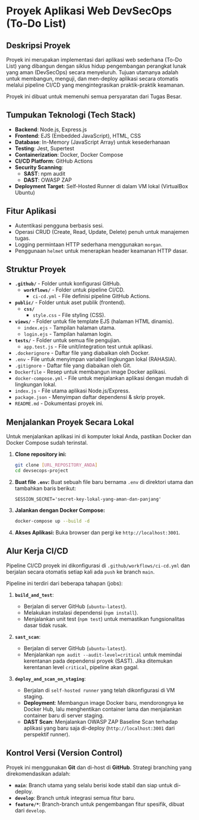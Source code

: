 # Proyek Aplikasi Web DevSecOps (To-Do List)

## Deskripsi Proyek

Proyek ini merupakan implementasi dari aplikasi web sederhana (To-Do List) yang dibangun dengan siklus hidup pengembangan perangkat lunak yang aman (DevSecOps) secara menyeluruh. Tujuan utamanya adalah untuk membangun, menguji, dan men-deploy aplikasi secara otomatis melalui pipeline CI/CD yang mengintegrasikan praktik-praktik keamanan.

Proyek ini dibuat untuk memenuhi semua persyaratan dari Tugas Besar.

## Tumpukan Teknologi (Tech Stack)

* **Backend**: Node.js, Express.js
* **Frontend**: EJS (Embedded JavaScript), HTML, CSS 
* **Database**: In-Memory (JavaScript Array) untuk kesederhanaan
* **Testing**: Jest, Supertest 
* **Containerization**: Docker, Docker Compose 
* **CI/CD Platform**: GitHub Actions 
* **Security Scanning**:
    * **SAST**: npm audit 
    * **DAST**: OWASP ZAP 
* **Deployment Target**: Self-Hosted Runner di dalam VM lokal (VirtualBox Ubuntu) 

## Fitur Aplikasi

* Autentikasi pengguna berbasis sesi.
* Operasi CRUD (Create, Read, Update, Delete) penuh untuk manajemen tugas.
* Logging permintaan HTTP sederhana menggunakan `morgan`.
* Penggunaan `helmet` untuk menerapkan header keamanan HTTP dasar.

## Struktur Proyek

* **`.github/`** - Folder untuk konfigurasi GitHub.
    * **`workflows/`** - Folder untuk pipeline CI/CD.
        * `ci-cd.yml` - File definisi pipeline GitHub Actions.
* **`public/`** - Folder untuk aset publik (frontend).
    * **`css/`**
        * `style.css` - File styling (CSS).
* **`views/`** - Folder untuk file template EJS (halaman HTML dinamis).
    * `index.ejs` - Tampilan halaman utama.
    * `login.ejs` - Tampilan halaman login.
* **`tests/`** - Folder untuk semua file pengujian.
    * `app.test.js` - File unit/integration test untuk aplikasi.
* `.dockerignore` - Daftar file yang diabaikan oleh Docker.
* `.env` - File untuk menyimpan variabel lingkungan lokal (RAHASIA). 
* `.gitignore` - Daftar file yang diabaikan oleh Git.
* `Dockerfile` - Resep untuk membangun image Docker aplikasi. 
* `docker-compose.yml` - File untuk menjalankan aplikasi dengan mudah di lingkungan lokal.
* `index.js` - File utama aplikasi Node.js/Express.
* `package.json` - Menyimpan daftar dependensi & skrip proyek.
* `README.md` - Dokumentasi proyek ini.

## Menjalankan Proyek Secara Lokal

Untuk menjalankan aplikasi ini di komputer lokal Anda, pastikan Docker dan Docker Compose sudah terinstal.

1.  **Clone repository ini:**
    ```bash
    git clone [URL_REPOSITORY_ANDA]
    cd devsecops-project
    ```

2.  **Buat file `.env`:**
    Buat sebuah file baru bernama `.env` di direktori utama dan tambahkan baris berikut:
    ```
    SESSION_SECRET='secret-key-lokal-yang-aman-dan-panjang'
    ```

3.  **Jalankan dengan Docker Compose:**
    ```bash
    docker-compose up --build -d
    ```

4.  **Akses Aplikasi:**
    Buka browser dan pergi ke `http://localhost:3001`.

## Alur Kerja CI/CD

Pipeline CI/CD proyek ini dikonfigurasi di `.github/workflows/ci-cd.yml` dan berjalan secara otomatis setiap kali ada `push` ke branch `main`.

Pipeline ini terdiri dari beberapa tahapan (jobs):

1.  **`build_and_test`**:
    * Berjalan di server GitHub (`ubuntu-latest`).
    * Melakukan instalasi dependensi (`npm install`). 
    * Menjalankan unit test (`npm test`) untuk memastikan fungsionalitas dasar tidak rusak. 

2.  **`sast_scan`**:
    * Berjalan di server GitHub (`ubuntu-latest`).
    * Menjalankan `npm audit --audit-level=critical` untuk memindai kerentanan pada dependensi proyek (SAST). Jika ditemukan kerentanan level `critical`, pipeline akan gagal. 

3.  **`deploy_and_scan_on_staging`**:
    * Berjalan di `self-hosted runner` yang telah dikonfigurasi di VM staging.
    * **Deployment**: Membangun image Docker baru, mendorongnya ke Docker Hub, lalu menghentikan container lama dan menjalankan container baru di server staging.
    * **DAST Scan**: Menjalankan OWASP ZAP Baseline Scan terhadap aplikasi yang baru saja di-deploy (`http://localhost:3001` dari perspektif runner).

## Kontrol Versi (Version Control)

Proyek ini menggunakan **Git** dan di-host di **GitHub**. Strategi branching yang direkomendasikan adalah:
* **`main`**: Branch utama yang selalu berisi kode stabil dan siap untuk di-deploy.
* **`develop`**: Branch untuk integrasi semua fitur baru.
* **`feature/*`**: Branch-branch untuk pengembangan fitur spesifik, dibuat dari `develop`. 